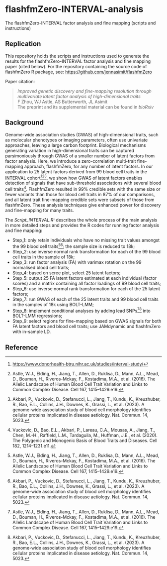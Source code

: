 # flashfmZero-INTERVAL-analysis

The flashfmZero-INTERVAL factor analysis and fine mapping (scripts and instructions)

## Replication

This repository holds the scripts and instructions used to generate the results for the flashfmZero-INTERVAL factor analysis and fine mapping paper (cited below). For the repository containing the source code of flashfmZero R package, see: https://github.com/jennasimit/flashfmZero

Paper citation:

> *Improved genetic discovery and fine-mapping resolution through multivariate latent factor analysis of high-dimensional traits* <br />
> F Zhou, WJ Astle, AS Butterworth, JL Asimit <br />
> The preprint and its supplemental material can be found in *bioRxiv* <br />


## Background
Genome-wide association studies (GWAS) of high-dimensional traits, such as molecular phenotypes or imaging parameters, often use univariate approaches, leaving a large carbon footprint. Biological mechanisms generating variation in high-dimensional traits can be captured parsimoniously through GWAS of a smaller number of latent factors from factor analysis. Here, we introduce a zero-correlation multi-trait fine-mapping approach, flashfmZero, for any number of latent factors. In our application to 25 latent factors derived from 99 blood cell traits in the INTERVAL cohort[^1][^2][^3], we show how GWAS of latent factors enables detection of signals that have sub-threshold associations with several blood cell traits[^4]. FlashfmZero resulted in 99% credible sets with the same size or fewer variants than those for blood cell traits in 87% of our comparisons, and all latent trait fine-mapping credible sets were subsets of those from flashfmZero. These analysis techniques give enhanced power for discovery and fine-mapping for many traits.

The *Script_INTERVAL.R:* describes the whole process of the main analysis in more detailed steps and provides the R codes for running factor analysis and fine mapping:
- Step_1: only retain individuals who have no missing trait values amongst the 99 blood cell traits[^2][^3]; the sample size is reduced to 18k;
- Step_2: use inverse normal rank transformation for each of the 99 blood cell traits in the sample of 18k;
- Step_3: run factor analysis (FA) with varimax rotation on the 99 normalised blood cell traits;
- Step_4: based on scree plot, select 25 latent factors;
- Step_5: output 25 FA latent factors estimated at each individual (factor scores) and a matrix containing all factor loadings of 99 blood cell traits;
- Step_6: use inverse normal rank transformation for each of the 25 latent factors;
- Step_7: run GWAS of each of the 25 latent traits and 99 blood cell traits in the samples of 18k using BOLT-LMM;
- Step_8: implement conditional analyses by adding lead SNPs[^2][^3] into BOLT-LMM regressions;
- Step_9: select regions for fine-mapping based on GWAS signals for both FA latent factors and blood cell traits; use JAMdynamic and flashfmZero with in-sample LD.


## Reference
[^1]: https://www.donorhealth-btru.nihr.ac.uk/studies/interval-study/
[^2]: Astle, W.J., Elding, H., Jiang, T., Allen, D., Ruklisa, D., Mann, A.L., Mead, D., Bouman, H., Riveros-Mckay, F., Kostadima, M.A., et al. (2016). The Allelic Landscape of Human Blood Cell Trait Variation and Links to Common Complex Disease. Cell 167, 1415–1429.e19.
[^3]: Akbari, P., Vuckovic, D., Stefanucci, L., Jiang, T., Kundu, K., Kreuzhuber, R., Bao, E.L., Collins, J.H., Downes, K., Grassi, L., et al. (2023). A genome-wide association study of blood cell morphology identifies cellular proteins implicated in disease aetiology. Nat. Commun. 14, 5023.
[^4]: Vuckovic, D., Bao, E.L., Akbari, P., Lareau, C.A., Mousas, A., Jiang, T., Chen, M.-H., Raffield, L.M., Tardaguila, M., Huffman, J.E., et al. (2020). The Polygenic and Monogenic Basis of Blood Traits and Diseases. Cell 182, 1214–1231.e11.



